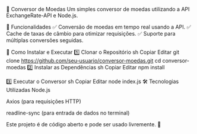 🏦 Conversor de Moedas
Um simples conversor de moedas utilizando a API ExchangeRate-API e Node.js.

📌 Funcionalidades
✅ Conversão de moedas em tempo real usando a API.
✅ Cache de taxas de câmbio para otimizar requisições.
✅ Suporte para múltiplas conversões seguidas.

🚀 Como Instalar e Executar
1️⃣ Clonar o Repositório
sh
Copiar
Editar
git clone https://github.com/seu-usuario/conversor-moedas.git
cd conversor-moedas
2️⃣ Instalar as Dependências
sh
Copiar
Editar
npm install

3️⃣ Executar o Conversor
sh
Copiar
Editar
node index.js
🛠 Tecnologias Utilizadas
Node.js

Axios (para requisições HTTP)

readline-sync (para entrada de dados no terminal)


Este projeto é de código aberto e pode ser usado livremente. 🚀
